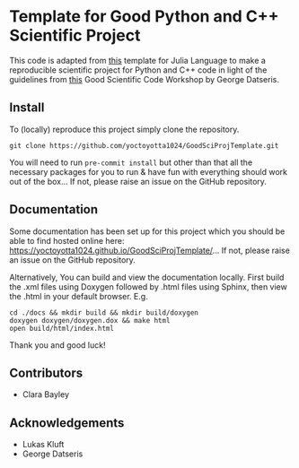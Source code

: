 # Template for Good Python and C++ Scientific Project

This code is adapted from [this](https://juliadynamics.github.io/DrWatson.jl/stable) template for
Julia Language to make a reproducible scientific project for Python and C++ code in light of the
guidelines from [this](https://www.youtube.com/watch?v=x3swaMSCcYk) Good Scientific Code Workshop by
George Datseris.

## Install
To (locally) reproduce this project simply clone the repository.
```
git clone https://github.com/yoctoyotta1024/GoodSciProjTemplate.git
```
You will need to run ``pre-commit install`` but other than that all the necessary packages for you
to run & have fun with everything should work out of the box... If not, please raise an issue on the
GitHub repository.

## Documentation
Some documentation has been set up for this project which you should be able to find hosted online
here: https://yoctoyotta1024.github.io/GoodSciProjTemplate/... If not, please raise an issue on the
GitHub repository.

Alternatively, You can build and view the documentation locally. First build the .xml
files using Doxygen followed by .html files using Sphinx, then view the .html in your default
browser. E.g.

```
cd ./docs && mkdir build && mkdir build/doxygen
doxygen doxygen/doxygen.dox && make html
open build/html/index.html
```

Thank you and good luck!

## Contributors
- Clara Bayley

## Acknowledgements
- Lukas Kluft
- George Datseris
